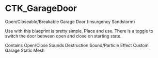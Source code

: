 # CTK_GarageDoor
Open/Closeable/Breakable Garage Door (Insurgency Sandstorm)


Use with this blueprint is pretty simple, Place and use. 
There is a toggle to switch the door between open and close on starting state.

Contains Open/Close Sounds
Destruction Sound/Particle Effect
Custom Garage Static Mesh
